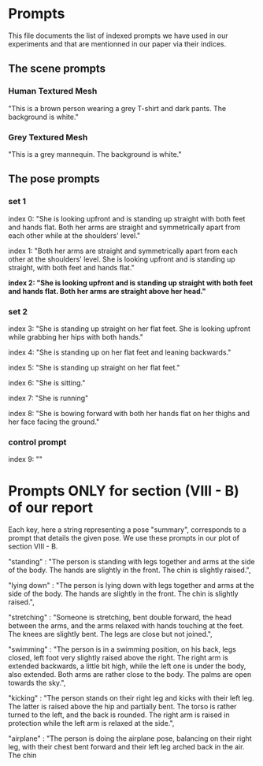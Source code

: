 # Prompts

This file documents the list of indexed prompts we have used in our experiments and that are mentionned in our paper via their indices.

## The scene prompts

### Human Textured Mesh

"This is a brown person wearing a grey T-shirt and dark pants. The background is white."

### Grey Textured Mesh

"This is a grey mannequin. The background is white."

## The pose prompts

### set 1

index 0: "She is looking upfront and is standing up straight with both feet and hands flat. Both her arms are straight and symmetrically apart from each other while at the shoulders' level."

index 1: "Both her arms are straight and symmetrically apart from each other at the shoulders' level. She is looking upfront and is standing up straight, with both feet and hands flat."

**index 2: "She is looking upfront and is standing up straight with both feet and hands flat. Both her arms are straight above her head."**

### set 2

index 3: "She is standing up straight on her flat feet. She is looking upfront while grabbing her hips with both hands."

index 4: "She is standing up on her flat feet and leaning backwards."

index 5: "She is standing up straight on her flat feet."

index 6: "She is sitting."

index 7: "She is running"

index 8: "She is bowing forward with both her hands flat on her thighs and her face facing the ground."

### control prompt

index 9: ""

# Prompts ONLY for section (VIII - B) of our report

Each key, here a string representing a pose "summary", corresponds to a prompt that details the given pose. We use these prompts in our plot of section VIII - B.

"standing"    : "The person is standing with legs together and arms at the side of the body. The hands are slightly in the front. The chin is slightly raised.",

"lying down" : "The person is lying down with legs together and arms at the side of the body. The hands are slightly in the front. The chin is slightly raised.",

"stretching" :  "Someone is stretching, bent double forward, the head between the arms, and the arms relaxed with hands touching at the feet. The knees are slightly bent. The legs are close but not joined.",

"swimming"   : "The person is in a swimming position, on his back, legs closed, left foot very slightly raised above the right. The right arm is extended backwards, a little bit high, while the left one is under the body, also extended. Both arms are rather close to the body. The palms are open towards the sky.",

"kicking"    : "The person stands on their right leg and kicks with their left leg. The latter is raised above the hip and partially bent. The torso is rather turned to the left, and the back is rounded. The right arm is raised in protection while the left arm is relaxed at the side.",
 
 "airplane"  : "The person is doing the airplane pose, balancing on their right leg, with their chest bent forward and their left leg arched back in the air. The chin 

